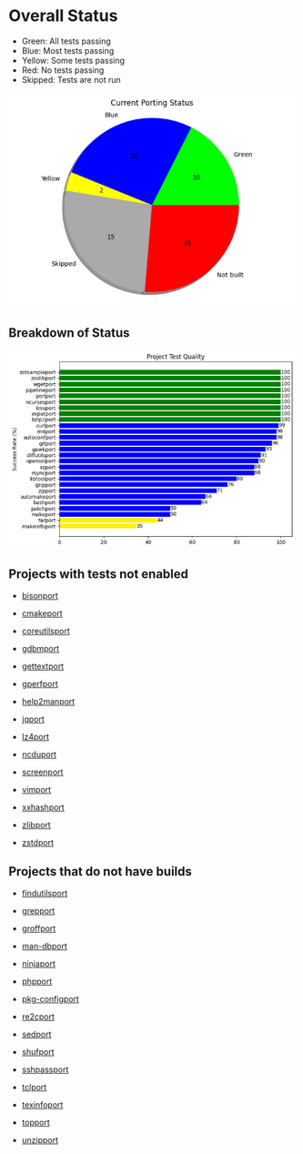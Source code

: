 
# Overall Status
* Green: All tests passing
* Blue: Most tests passing
* Yellow: Some tests passing
* Red: No tests passing
* Skipped: Tests are not run

![image info](./images/progress.png)

## Breakdown of Status
![image info](./images/quality.png)

## Projects with tests not enabled
	
* [bisonport](https://github.com/ZOSOpenTools/bisonport)

* [cmakeport](https://github.com/ZOSOpenTools/cmakeport)

* [coreutilsport](https://github.com/ZOSOpenTools/coreutilsport)

* [gdbmport](https://github.com/ZOSOpenTools/gdbmport)

* [gettextport](https://github.com/ZOSOpenTools/gettextport)

* [gperfport](https://github.com/ZOSOpenTools/gperfport)

* [help2manport](https://github.com/ZOSOpenTools/help2manport)

* [jqport](https://github.com/ZOSOpenTools/jqport)

* [lz4port](https://github.com/ZOSOpenTools/lz4port)

* [ncduport](https://github.com/ZOSOpenTools/ncduport)

* [screenport](https://github.com/ZOSOpenTools/screenport)

* [vimport](https://github.com/ZOSOpenTools/vimport)

* [xxhashport](https://github.com/ZOSOpenTools/xxhashport)

* [zlibport](https://github.com/ZOSOpenTools/zlibport)

* [zstdport](https://github.com/ZOSOpenTools/zstdport)

## Projects that do not have builds

* [findutilsport](https://github.com/ZOSOpenTools/findutilsport)

* [grepport](https://github.com/ZOSOpenTools/grepport)

* [groffport](https://github.com/ZOSOpenTools/groffport)

* [man-dbport](https://github.com/ZOSOpenTools/man-dbport)

* [ninjaport](https://github.com/ZOSOpenTools/ninjaport)

* [phpport](https://github.com/ZOSOpenTools/phpport)

* [pkg-configport](https://github.com/ZOSOpenTools/pkg-configport)

* [re2cport](https://github.com/ZOSOpenTools/re2cport)

* [sedport](https://github.com/ZOSOpenTools/sedport)

* [shufport](https://github.com/ZOSOpenTools/shufport)

* [sshpassport](https://github.com/ZOSOpenTools/sshpassport)

* [tclport](https://github.com/ZOSOpenTools/tclport)

* [texinfoport](https://github.com/ZOSOpenTools/texinfoport)

* [topport](https://github.com/ZOSOpenTools/topport)

* [unzipport](https://github.com/ZOSOpenTools/unzipport)

